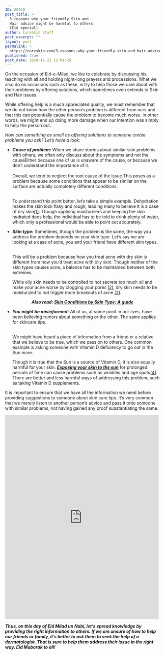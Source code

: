 ```yaml
---
ID: 20919
post_title: >
  3 reasons why your friendly Skin and
  Hair advice might be harmful to others
  (Eid special)
author: CureSkin staff
post_excerpt: ""
layout: post
permalink: >
  https://cureskin.com/3-reasons-why-your-friendly-skin-and-hair-advice-might-be-harmful-to-others-eid-special/
published: true
post_date: 2018-11-21 12:01:25
---
```

<p>On the occasion of Eid-e-Milad, we like to celebrate by discussing his teaching with all and holding night-long prayers and processions. What we also do on occasions such as these, is try to help those we care about with their problems by offering solutions, which sometimes even extends to Skin and Hair issues.</p><p>While offering help is a much appreciated quality, we must remember that we do not know how the other person’s problem is different from ours and that this can potentially cause the problem to become much worse. In other words, we might end up doing more damage when our intention was simply to help the person out.</p><p><em>How can something as small as offering solutions to someone create problems you ask? Let’s have a look:</em></p><ul><li><em><strong>Cause of problem:</strong></em> When we share stories about similar skin problems with others, we often only discuss about the symptoms and not the causeEither because one of us is unaware of the cause, or because we don’t understand the importance of it. <br /><br />Overall, we tend to neglect the root cause of the issue.This poses as a problem because some conditions that appear to be similar on the surface are actually completely different conditions.<p><br />To understand this point better, let’s take a simple example. Dehydration makes the skin look flaky and rough, leading many to believe it is a case of dry skin<a href="https://www.beautyheaven.com.au/skin-care/acne-blemish-prone/are-you-misunderstanding-your-skin-type-13208">(1)</a>. Though applying moisturizers and keeping the skin hydrated does help, the individual has to be told to drink plenty of water, which only a professional would be able to point out accurately.</p></li></ul><ul><li><em><strong>Skin type:</strong></em> Sometimes, though the problem is the same, the way you address the problem depends on your skin type. Let’s say we are looking at a case of acne, you and your friend have different skin types.<p><br />This will be a problem because how you treat acne with dry skin is different from how you’d treat acne with oily skin. Though neither of the skin types causes acne, a balance has to be maintained between both extremes.</p><p>While oily skin needs to be controlled to not secrete too much oil and make your acne worse by clogging your pores <a href="https://www.acne.com/treatment-approaches/how-to-treat-acne-when-you-have-oily-skin/">(2)</a>, dry skin needs to be moisturized to not trigger more breakouts of acne <a href="https://www.stylecraze.com/articles/simple-remedies-for-treating-dry-skin-acne/">(3)</a>.</p></li></ul><p style="text-align: center;"><em><strong>Also read: <a href="https://cureskin.com/articles/skin-conditions-by-skin-type-a-guide/">Skin Conditions by Skin Type: A guide</a></strong></em></p><ul><li><em><strong>You might be misinformed:</strong></em> All of us, at some point in our lives, have been believing rumors about something or the other. The same applies for skincare tips.<p><br />We might have heard a piece of information from a friend or a relative that we believe to be true, which we pass on to others. One common example is asking someone with Vitamin D deficiency to go out in the Sun more.</p><p>Though it is true that the Sun is a source of Vitamin D, it is also equally harmful for your skin. <a href="https://cureskin.com/articles/sunburn-skin-how-to-treat-sun-damaged-skin/"><em><strong>Exposing your skin to the sun</strong></em></a> for prolonged periods of time can cause problems such as wrinkles and age spots<a href="https://www.webmd.com/beauty/sun-exposure-skin-cancer#1">(4)</a>. There are better and less harmful ways of addressing this problem, such as taking Vitamin D supplements.</p></li></ul><p>It is important to ensure that we have all the information we need before providing suggestions to someone about skin care tips. It’s very common that we merely listen to another person’s advice and pass it onto someone with similar problems, not having gained any proof substantiating the same.</p><p><iframe style="border: none; overflow: hidden;" src="https://www.facebook.com/plugins/post.php?href=https%3A%2F%2Fwww.facebook.com%2Fcureskinapp%2Fposts%2F2211876145804026%3A0&amp;width=500" width="500" height="663" frameborder="0" scrolling="no"></iframe></p><p><em><strong>Thus, on this day of Eid Milad un Nabi, let’s spread knowledge by providing the right information to others. If we are unsure of how to help our friends or family, it’s better to ask them to seek the help of a dermatologist. That is sure to help them address their issue in the right way. Eid Mubarak to all!</strong></em></p>